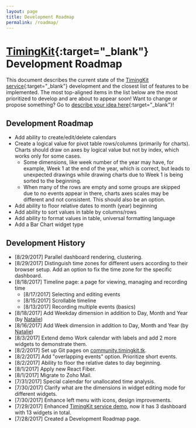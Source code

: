 ```yaml
---
layout: page
title: Development Roadmap
permalink: /roadmap/
---
```


# [TimingKit](https://timingkit.tk){:target="_blank"} Development Roadmap

This document describes the current state of the [TimingKit service](https://timingkit.tk){:target="_blank"} development and the closest list of features to be implemented.
The most top-aligned items in the list below are the most prioritized to develop and are about to appear soon!
Want to change or propose something? Go to [describe your idea here](https://github.com/ZitRos/timingkit-community/issues){:target="_blank"}!

Development Roadmap
-------------------

+ Add ability to create/edit/delete calendars
+ Create a logical value for pivot table rows/columns (primarily for charts). Charts should draw on axes by logical value but not by index, which works only for some cases.
   + Some dimensions, like week number of the year may have, for example, Week 1 at the end of the year, which is correct, but leads to unexpected drawings while drawing charts due to Week 1 is being sorted to the beginning.
   + When many of the rows are empty and some groups are skipped due to no events appear in there, charts axes scales may be different and not consistent. This should also be an option.
+ Add ability to floor relative dates to month (year) beginning
+ Add ability to sort values in table by columns/rows
+ Add ability to format values in table, universal formatting language
+ Add a Bar Chart widget type

Development History
-------------------

+ [8/29/2017] Parallel dashboard rendering, clustering.
+ [8/29/2017] Distinguish time zones for different users according to their browser setup. Add an option to fix the time zone for the specific dashboard.
+ [8/18/2017] Timeline page: a page for viewing, managing and recording time
    + [8/17/2017] Selecting and editing events
    + [8/15/2017] Scrollable timeline
    + [8/13/2017] Recording multiple events (basics)
+ [8/18/2017] Add Weekday dimension in addition to Day, Month and Year (by [Natalie](https://github.com/NatalieTr))
+ [8/16/2017] Add Week dimension in addition to Day, Month and Year (by [Natalie](https://github.com/NatalieTr))
+ [8/3/2017] Extend demo Work calendar with labels and add 2 more widgets to demonstrate them.
+ [8/2/2017] Set up Git pages on [community.timingkit.tk](http://community.timingkit.tk).
+ [8/2/2017] Add "overlapping events" option. Prioritize short events.
+ [8/2/2017] Ability to floor the relative dates to day beginning.
+ [8/1/2017] Apply new React Fiber.
+ [8/1/2017] Migrate to Zoho Mail.
+ [7/31/2017] Special calendar for unallocated time analysis.
+ [7/30/2017] Clarify what are the dimensions in widget editing mode for different widgets.
+ [7/30/2017] Enhance left menu with icons, design improvements.
+ [7/29/2017] Enhanced [TimingKit service demo](https://timingkit.tk/demo), now it has 3 dashboard with 13 widgets in total.
+ [7/28/2017] Created a Development Roadmap page.
